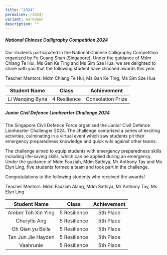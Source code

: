 ```yaml
---
title: "2024"
permalink: /2024/
variant: markdown
description: ""
---
```

##### **National Chinese Calligraphy Competition 2024**

Our students participated in the National Chinese Calligraphy Competition organized by Fo Guang Shan (Singapore). Under the guidance of Mdm Chiang Te Hui, Ms Gan Ke Ting and Ms Sim Sze Hua, we are delighted to share with you that the following student have clinched awards this year.

Teacher Mentors: Mdm Chiang Te Hui, Ms Gan Ke Ting, Ms Sim Sze Hua

| Student Name | Class | Achievement |
| :--------: | :--------: | :--------: |
| Li Wanqing Byna | 4 Resilience | Consolation Prize |

##### **Junior Civil Defence Lionhearter Challenge 2024**

The Singapore Civil Defence Force organised the Junior Civil Defence Lionhearter Challenger 2024. The challenge comprised a series of exciting activities, culminating in a virtual event which saw students pit their emergency preparedness knowledge and quick wits against other teams. 

The challenge aimed to equip students with emergency preparedness skills including life-saving skills, which can be applied during an emergency. Under the guidance of Mdm Fauziah, Mdm Sathiya, Mr Anthony Tay and Ms Elyn Ling, five students formed a team and took part in the challenge.

Congratulations to the following students who received the awards!

Teacher Mentors: Mdm Fauziah Alang, Mdm Sathiya, Mr Anthony Tay, Ms Elyn Ling

| Student Name | Class | Achievement |
| :--------: | :--------: | :--------: |
| Amber Toh Xin Ying | 5 Resilience | 5th Place |
| Cherylle Ang | 5 Resilience | 5th Place |
| Oh Qian yu Bella | 5 Resilience | 5th Place |
| Tan Jun Jie Hayden | 5 Resilience | 5th Place |
| Vaahrunie | 5 Resilience | 5th Place |